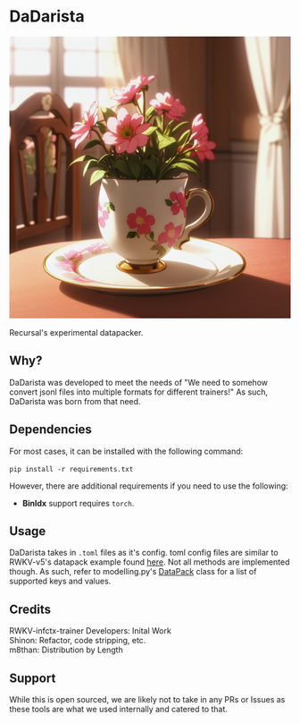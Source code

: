 # DaDarista

![](DaDarista.png)

Recursal's experimental datapacker.

## Why?

DaDarista was developed to meet the needs of "We need to somehow convert jsonl files into multiple formats for different trainers!"
As such, DaDarista was born from that need.

## Dependencies

For most cases, it can be installed with the following command:

`pip install -r requirements.txt`

However, there are additional requirements if you need to use the following:

- **BinIdx** support requires `torch`.

## Usage

DaDarista takes in `.toml` files as it's config. toml config files are similar to RWKV-v5's datapack example found [here](https://github.com/RWKV/RWKV-infctx-trainer/blob/main/RWKV-v5/datapack-example.yaml).
Not all methods are implemented though. As such, refer to modelling.py's [DataPack](https://github.com/recursal/DaDarista/blob/main/utils/modelling.py) class for a list of supported keys and values.

## Credits

RWKV-infctx-trainer Developers: Inital Work  
Shinon: Refactor, code stripping, etc.  
m8than: Distribution by Length

## Support

While this is open sourced, we are likely not to take in any PRs or Issues as these tools are what we used internally and catered to that.
